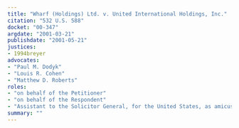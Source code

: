 ```yaml
---
title: "Wharf (Holdings) Ltd. v. United International Holdings, Inc."
citation: "532 U.S. 588"
docket: "00-347"
argdate: "2001-03-21"
publishdate: "2001-05-21"
justices:
- 1994breyer
advocates:
- "Paul M. Dodyk"
- "Louis R. Cohen"
- "Matthew D. Roberts"
roles:
- "on behalf of the Petitioner"
- "on behalf of the Respondent"
- "Assistant to the Solicitor General, for the United States, as amicus curiae, supporting the Respondent"
summary: ""
---
```


